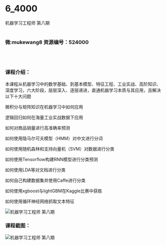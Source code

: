 # 6_4000
机器学习工程师 第八期
<br/></br>
<h3>微:mukewang8 资源编号：524000</h3>
<br/></br>
<h3>课程介绍：</h3>
<p>本课程从<a title="查看与 机器学习 相关的文章" target="_blank">机器学习</a>中的数学基础、到基本模型、特征工程、工业实战、高阶知识、深度学习，六大阶段，层层深入、逐层递进，直通<a title="查看与 机器学习 相关的文章" target="_blank">机器学习</a>本质与其应用，且解决以下十大问题</p>
<p>微积分与矩阵知识在机器学习中如何应用</p>
<p>逻辑回归如何在海量工业实战数据下应用</p>
<p>如何对商品销量进行高准确率预测</p>
<p>如何使用隐马尔可夫模型（HMM）对中文进行分词</p>
<p>如何使用随机森林和支持向量机（SVM）对数据进行分类</p>
<p>如何使用Tensorflow构建RNN模型进行分类预测</p>
<p>如何使用LDA等对文档进行分类</p>
<p>如何自己构建数据集并使用Caffe进行分类</p>
<p>如何使用xgboost与lightGBM在Kaggle比赛中获胜</p>
<p>如何使用循环神经网络抓取文本特征</p>
<p><img src="https://www.ko996.com/wp-content/uploads/img/2018/10/1-3-300x228.png" alt="机器学习工程师 第八期"></p>
<h3>课程截图：</h3>
<p><img src="https://www.ko996.com/wp-content/uploads/img/2018/10/2-6.png" alt="机器学习工程师 第八期"></p>
